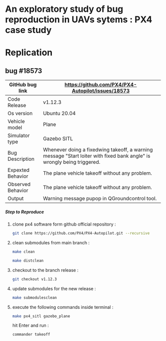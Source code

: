 # An exploratory study of bug reproduction in UAVs sytems : PX4 case study


# Replication
## bug #18573
| GitHub bug link |  https://github.com/PX4/PX4-Autopilot/issues/18573   |
|-----------------|---------------------------------------------|
| Code Release         | v1.12.3                                 |
| Os version           | Ubuntu 20.04                                      |
| Vehicle model        | Plane                                             |
| Simulator type       | Gazebo SITL                                       |
| Bug Description      | Whenever doing a fixedwing takeoff, a warning message "Start loiter with fixed bank angle" is wrongly being triggered.                                |
| Expexted Behavior    | The plane vehicle takeoff without any problem.                                 |
| Observed Behavior    | The plane vehicle takeoff without any problem.                                 |
| Output               | Warning message pupop in QGroundcontrol tool.                                 |
##### Step to Reproduce


1. clone px4 software form github official repository :
    ```bash
    git clone https://github.com/PX4/PX4-Autopilot.git --recursive
    ```
2. clean submodules from main branch :
    ```bash
    make clean
    ```
    ```bash
    make distclean
    ```
3. checkout to the branch release :
    ```bash
    git checkout v1.12.3
    ```
4. update submodules for the new release :
    ```bash
    make submodulesclean
    ```
5. execute the following commands inside terminal :
    ```bash
    make px4_sitl gazebo_plane
    ```
    hit Enter and run :
    ```bash
    commander takeoff
    ```
